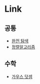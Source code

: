 # Link

## 공통

- [완전 탐색](http://brenden.tistory.com/10)
- [정렬알고리즘](https://medium.com/@fiv3star/%EC%A0%95%EB%A0%AC%EC%95%8C%EA%B3%A0%EB%A6%AC%EC%A6%98-sorting-algorithm-%EC%A0%95%EB%A6%AC-8ca307269dc7)

## 수학

- [가우스 덧셈](http://wonwoo.ml/index.php/post/589)
